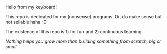 Hello from my keyboard!

This repo is dedicated for my (nonsense) programs. Or, do make sense but not sellable haha :D

The existence of this repo is 1) for fun and 2) continuous learning. 

*Nothing helps you grow more than building something from scratch, big or small.*
